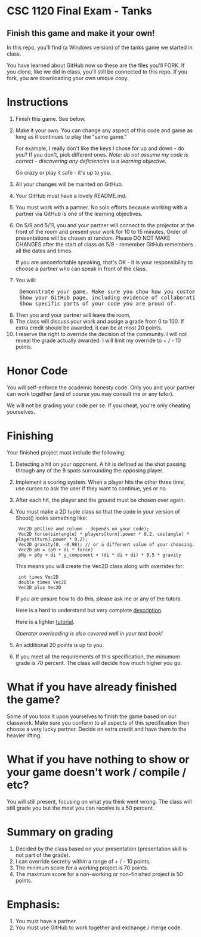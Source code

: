 # CSC 1120 Final Exam - Tanks

## Finish this game and make it your own!

In this repo, you'll find (a Windows version) of the tanks game we started in class.

You have learned about GitHub now so these are the files you'll FORK. 
If you clone, like we did in class, you'll still be connected to this repo. 
If you fork, you are downloading your own unique copy.

# Instructions

1. Finish this game. See below.
2. Make it your own. You can change any aspect of this code and game as long as it continues to play the "same game." 

    For example, I really don't like the keys I chose for up and down - do you? If you don't, pick different ones.
    *Note: do not assume my code is correct - discovering any deficiencies is a learning objective.*

    Go crazy or play it safe - it's up to you.

3. All your changes will be mainted on GitHub.
4. Your GitHub must have a lovely README.md.
5. You must work with a partner. No solo efforts because working with a partner via GitHub is one of the learning objectives.
6. On 5/9 and 5/11, you and your partner will connect to the projector at the front of the room and present your work for 10 to 15 minutes.
    Order of presentations will be chosen at random. Please DO NOT MAKE CHANGES after the start of class on 5/9 - remember GitHub remembers all the dates and times.
    
    If you are uncomfortable speaking, that's OK - it is your responsibility to choose a partner who can speak in front of the class.
7. You will:
<pre>
    Demonstrate your game. Make sure you show how you customized it.
    Show your GitHub page, including evidence of collaboration and the README.
    Show specific parts of your code you are proud of.
</pre>
8. Then you and your partner will leave the room,
9. The class will discuss your work and assign a grade from 0 to 100. If extra credit should be awarded, it can be at most 20 points.
10. I reserve the right to override the decision of the community. I will not reveal the grade actually awarded. I will limit my override to + / - 10 points.

# Honor Code

You will self-enforce the academic honesty code. Only you and your partner can work together (and of course you may consult me or any tutor).

We will not be grading your code per se. If you cheat, you're only cheating yourselves.

# Finishing

Your finished project must include the following:
1. Detecting a hit on your opponent. A hit is defined as the shot passing through any of the 9 spots surrounding the opposing player.
2. Implement a scoring system. When a player hits the other three time, use curses to ask the user if they want to continue, yes or no.
3. After each hit, the player and the ground must be chosen over again.
4. You must make a 2D tuple class so that the code in your version of Shoot() looks something like:

        Vec2D p0(line and column - depends on your code);
        Vec2D force(sin(angle) * players[turn].power * 0.2, cos(angle) * players[turn].power * 0.2);
        Vec2D gravity(0, -0.98); // or a different value of your choosing.
        Vec2D pN = (p0 + di * force)
		pNy = p0y + di * y_component + (di * di + di) * 0.5 * gravity
        
    This means you will create the Vec2D class along with overrides for:
    
        int times Vec2D
        double times Vec2D
        Vec2D plus Vec2D
        
    If you are unsure how to do this, please ask me or any of the tutors. 

    Here is a hard to understand but very complete <a href="http://en.cppreference.com/w/cpp/language/operators">description</a>.
    
    Here is a lighter <a href="https://www.tutorialspoint.com/cplusplus/cpp_overloading.htm">tutorial</a>.
    
    *Operator overloading is also covered well in your text book!*
    
4. An additional 20 points is up to you.
5. If you meet all the requirements of this specification, the minumum grade is 70 percent. The class will decide how much higher you go.
# What if you have already finished the game?

Some of you took it upon yourselves to finish the game based on our classwork. Make sure you conform to all aspects of this
specification then choose a very lucky partner. Decide on extra credit and have them to the heavier lifting.

# What if you have nothing to show or your game doesn't work / compile / etc?

You will still present, focusing on what you think went wrong. The class will still grade you but the most you can receive is a 50 percent.

# Summary on grading

1. Decided by the class based on your presentation (presentation skill is not part of the grade).
2. I can override secretly within a range of + / - 10 points.
3. The minimum score for a working project is 70 points.
4. The maximum score for a non-working or non-finished project is 50 points.

# Emphasis:

1. You must have a partner.
2. You must use GitHub to work together and exchange / merge code.

